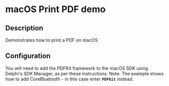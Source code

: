 # macOS Print PDF demo

## Description

Demonstrates how to print a PDF on macOS

## Configuration

You will need to add the PDFKit framework to the macOS SDK using Delphi's SDK Manager, as per these instructions. Note: The example shows how to add CoreBluetooth - in this case enter **`PDFKit`** instead.

